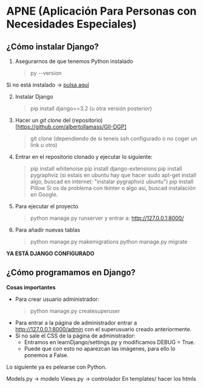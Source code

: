# APNE (Aplicación Para Personas con Necesidades Especiales)

## ¿Cómo instalar Django?

1. Asegurarnos de que tenemos Python instalado
   > py --version <br>

Si no está instalado -> [pulsa aquí](https://docs.python.org/3/using/windows.html)

2. Instalar Django
   > pip install django==3.2 (u otra versión posterior)

3. Hacer un *git clone* del (repositorio)[https://github.com/albertollamass/GII-DGP]
   > git clone (dependiendo de si teneis ssh configurado o no coger un link u otro)

4. Entrar en el repositorio clonado y ejecutar lo siguiente:
   > pip install whitenoise
   > pip install django-extensions
   > pip install pygraphviz (si estais en ubuntu hay que hacer sudo apt-get install algo, buscad en internet: "instalar pygraphviz ubuntu")
   > pip install Pillow
   > Si os da problema con tkinter o algo asi, buscad instalación en Google.

5. Para ejecutar el proyecto
   > python manage.py runserver y entrar a: http://127.0.0.1:8000/

6. Para añadir nuevas tablas
   > python manage.py makemigrations
   > python manage.py migrate

**YA ESTÁ DJANGO CONFIGURADO**

## ¿Cómo programamos en Django?
**Cosas importantes**
* Para crear usuario administrador:
  > python manage.py createsuperuser
* Para entrar a la página de administrador entrar a http://127.0.0.1:8000/admin con el superusuario creado anteriormente.
* Si no sale el CSS de la página de administrador:
  * Entramos en learnDjango/settings.py y modificamos DEBUG = True.
  * Puede que con esto no aparezcan las imágenes, para ello lo ponemos a False.

Lo siguiente ya es pelearse con Python.

Models.py -> modelo
Views.py -> controlador
En templates/ hacer los htmls

